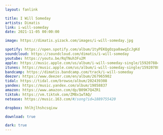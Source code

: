 ```yaml
---
layout: fanlink

title: I Will Someday
artists: Dimatis
link: i-will-someday
date: 2021-11-05 00:00:00

image: https://dimatis.yizack.com/images/i-will-someday.jpg

spotify: https://open.spotify.com/album/1tyPEKQgOzpa0awqIcJgKd
soundcloud: https://soundcloud.com/dimatis/i-will-someday
youtube: https://youtu.be/RqTNuh3Fu2M
apple: https://music.apple.com/us/album/i-will-someday-single/1592078845?app=music&ls=1
itunes: https://music.apple.com/us/album/i-will-someday-single/1592078845?app=itunes&ls=1
bandcamp: https://dimatis.bandcamp.com/track/i-will-someday
deezer: https://www.deezer.com/en/album/267965902
tidal: https://tidal.com/browse/album/202439308
yandex: https://music.yandex.com/album/19858837
amazon: https://www.amazon.com/dp/B09K7Q4ZR1
tiktok: https://vm.tiktok.com/ZM8x1wTAQ/
netease: https://music.163.com/#/song?id=1889755420

dropbox: hhlhjlhshcsqixw

download: true

dark: true
---
```


